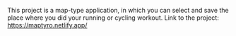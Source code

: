 This project is a map-type application, in which you can select and save the place where you did your running or cycling workout.
Link to the project:  https://maptyro.netlify.app/
